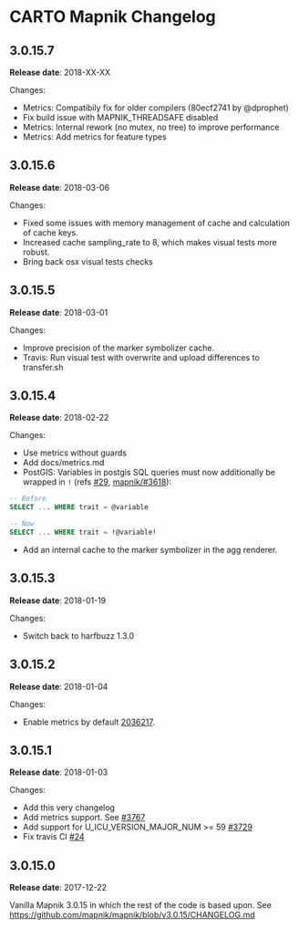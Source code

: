 # CARTO Mapnik Changelog

## 3.0.15.7

**Release date**: 2018-XX-XX

Changes:
 - Metrics: Compatibily fix for older compilers (80ecf2741 by @dprophet)
 - Fix build issue with MAPNIK_THREADSAFE disabled
 - Metrics: Internal rework (no mutex, no tree) to improve performance
 - Metrics: Add metrics for feature types

## 3.0.15.6

**Release date**: 2018-03-06

Changes:
 - Fixed some issues with memory management of cache and calculation of cache keys.
 - Increased cache sampling_rate to 8, which makes visual tests more robust.
 - Bring back osx visual tests checks

## 3.0.15.5

**Release date**: 2018-03-01

Changes:
 - Improve precision of the marker symbolizer cache.
 - Travis: Run visual test with overwrite and upload differences to transfer.sh

## 3.0.15.4

**Release date**: 2018-02-22

Changes:
 - Use metrics without guards
 - Add docs/metrics.md
 - PostGIS: Variables in postgis SQL queries must now additionally be wrapped in `!` (refs [#29](https://github.com/CartoDB/mapnik/issues/29), [mapnik/#3618](https://github.com/mapnik/mapnik/pull/3618)):
```sql
-- Before
SELECT ... WHERE trait = @variable

-- Now
SELECT ... WHERE trait = !@variable!
```
 - Add an internal cache to the marker symbolizer in the agg renderer.

## 3.0.15.3

**Release date**: 2018-01-19

Changes:
 - Switch back to harfbuzz 1.3.0

## 3.0.15.2

**Release date**: 2018-01-04

Changes:
 - Enable metrics by default [2036217](https://github.com/CartoDB/mapnik/commit/20362178de4aab1d758ea19137037fcbb470ef83).


## 3.0.15.1

**Release date**: 2018-01-03

Changes:
 - Add this very changelog
 - Add metrics support. See [#3767](https://github.com/mapnik/mapnik/pull/3767)
 - Add support for U_ICU_VERSION_MAJOR_NUM >= 59 [#3729](https://github.com/mapnik/mapnik/issues/3729)
 - Fix travis CI [#24](https://github.com/CartoDB/mapnik/pull/24)


## 3.0.15.0

**Release date**: 2017-12-22

Vanilla Mapnik 3.0.15 in which the rest of the code is based upon. See https://github.com/mapnik/mapnik/blob/v3.0.15/CHANGELOG.md
